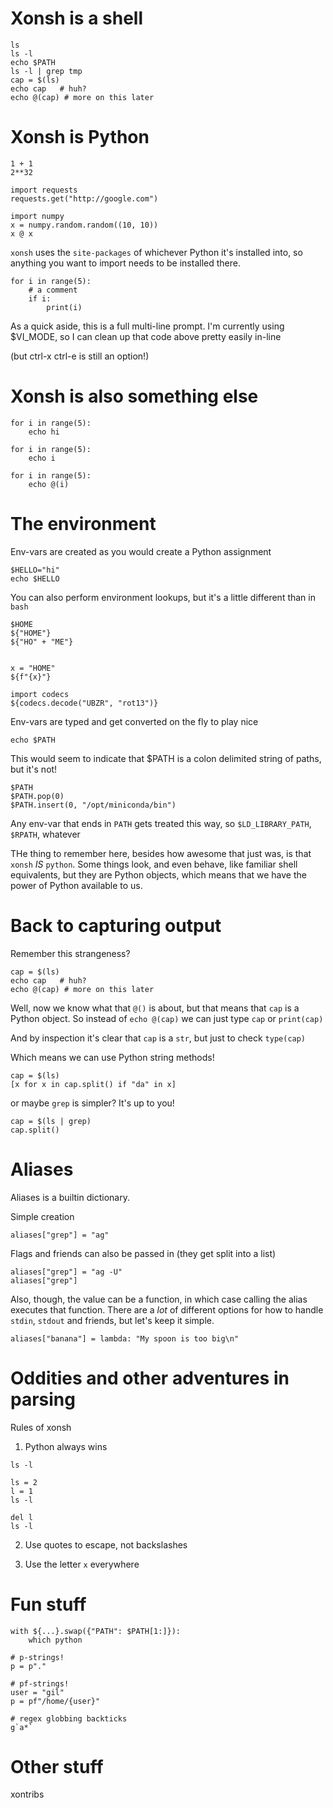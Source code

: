 # Xonsh is a shell

```
ls
ls -l
echo $PATH
ls -l | grep tmp
cap = $(ls)
echo cap   # huh?
echo @(cap) # more on this later
```

# Xonsh is Python

```
1 + 1
2**32

import requests
requests.get("http://google.com")

import numpy
x = numpy.random.random((10, 10))
x @ x
```

`xonsh` uses the `site-packages` of whichever Python it's installed into, so anything you want to import needs to be installed there.

```
for i in range(5):
    # a comment
    if i:
        print(i)
```

As a quick aside, this is a full multi-line prompt.  I'm currently using
$VI_MODE, so I can clean up that code above pretty easily in-line

(but ctrl-x ctrl-e is still an option!)

# Xonsh is also something else

```
for i in range(5):
    echo hi
```

```
for i in range(5):
    echo i
```

```
for i in range(5):
    echo @(i)
```

# The environment
Env-vars are created as you would create a Python assignment

```
$HELLO="hi"
echo $HELLO
```

You can also perform environment lookups, but it's a little different than in `bash`

```
$HOME
${"HOME"}
${"HO" + "ME"}


x = "HOME"
${f"{x}"}

import codecs
${codecs.decode("UBZR", "rot13")}
```

Env-vars are typed and get converted on the fly to play nice
```
echo $PATH
```

This would seem to indicate that $PATH is a colon delimited string of paths, but it's not!

```
$PATH
$PATH.pop(0)
$PATH.insert(0, "/opt/miniconda/bin")
```

Any env-var that ends in `PATH` gets treated this way, so `$LD_LIBRARY_PATH`, `$RPATH`, whatever

THe thing to remember here, besides how awesome that just was, is that `xonsh` _IS_ `python`.
Some things look, and even behave, like familiar shell equivalents, but they are Python objects, 
which means that we have the power of Python available to us.

# Back to capturing output 

Remember this strangeness?

```
cap = $(ls)
echo cap   # huh?
echo @(cap) # more on this later
```

Well, now we know what that `@()` is about, but that means that `cap` is a Python object.
So instead of `echo @(cap)` we can just type `cap` or `print(cap)`

And by inspection it's clear that `cap` is a `str`, but just to check `type(cap)`

Which means we can use Python string methods!

```
cap = $(ls)
[x for x in cap.split() if "da" in x]
```

or maybe `grep` is simpler?  It's up to you!

```
cap = $(ls | grep)
cap.split()
```

# Aliases

Aliases is a builtin dictionary.

Simple creation

```
aliases["grep"] = "ag"
```

Flags and friends can also be passed in (they get split into a list)

```
aliases["grep"] = "ag -U"
aliases["grep"]
```

Also, though, the value can be a function, in which case calling the alias executes that function.
There are a _lot_ of different options for how to handle `stdin`, `stdout` and friends, but let's keep it simple.

```
aliases["banana"] = lambda: "My spoon is too big\n"
```

# Oddities and other adventures in parsing

Rules of xonsh
1. Python always wins

```
ls -l
```

```
ls = 2
l = 1
ls -l
```

```
del l
ls -l
```

2. Use quotes to escape, not backslashes

3. Use the letter `x` everywhere

# Fun stuff
```
with ${...}.swap({"PATH": $PATH[1:]}):
    which python
```

```
# p-strings!
p = p"."

# pf-strings!
user = "gil"
p = pf"/home/{user}"
```

```
# regex globbing backticks
g`a*`
```


# Other stuff

xontribs
